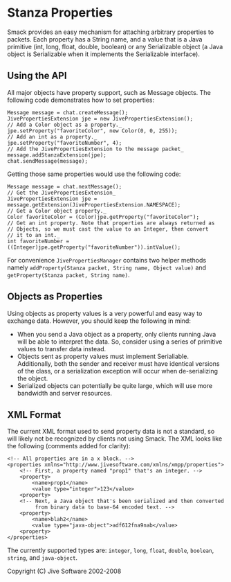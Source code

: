 Stanza Properties
=================

Smack provides an easy mechanism for attaching arbitrary properties to
packets. Each property has a String name, and a value that is a Java primitive
(int, long, float, double, boolean) or any Serializable object (a Java object
is Serializable when it implements the Serializable interface).

Using the API
-------------

All major objects have property support, such as Message objects. The
following code demonstrates how to set properties:

```
Message message = chat.createMessage();
JivePropertiesExtension jpe = new JivePropertiesExtension();
// Add a Color object as a property._
jpe.setProperty("favoriteColor", new Color(0, 0, 255));
// Add an int as a property._
jpe.setProperty("favoriteNumber", 4);
// Add the JivePropertiesExtension to the message packet_
message.addStanzaExtension(jpe);
chat.sendMessage(message);
```

Getting those same properties would use the following code:

```
Message message = chat.nextMessage();
// Get the JivePropertiesExtension_
JivePropertiesExtension jpe = message.getExtension(JivePropertiesExtension.NAMESPACE);
// Get a Color object property._
Color favoriteColor = (Color)jpe.getProperty("favoriteColor");
// Get an int property. Note that properties are always returned as
// Objects, so we must cast the value to an Integer, then convert
// it to an int._
int favoriteNumber = ((Integer)jpe.getProperty("favoriteNumber")).intValue();
```

For convenience `JivePropertiesManager` contains two helper methods namely
`addProperty(Stanza packet, String name, Object value)` and
`getProperty(Stanza packet, String name)`.

Objects as Properties
---------------------

Using objects as property values is a very powerful and easy way to exchange
data. However, you should keep the following in mind:

  * When you send a Java object as a property, only clients running Java will be able to interpret the data. So, consider using a series of primitive values to transfer data instead.
  * Objects sent as property values must implement Serialiable. Additionally, both the sender and receiver must have identical versions of the class, or a serialization exception will occur when de-serializing the object.
  * Serialized objects can potentially be quite large, which will use more bandwidth and server resources.

XML Format
----------

The current XML format used to send property data is not a standard, so will
likely not be recognized by clients not using Smack. The XML looks like the
following (comments added for clarity):



    <!-- All properties are in a x block. -->
    <properties xmlns="http://www.jivesoftware.com/xmlns/xmpp/properties">
        <!-- First, a property named "prop1" that's an integer. -->
        <property>
            <name>prop1</name>
            <value type="integer">123</value>
        <property>
        <!-- Next, a Java object that's been serialized and then converted
             from binary data to base-64 encoded text. -->
        <property>
            <name>blah2</name>
            <value type="java-object">adf612fna9nab</value>
        <property>
    </properties>


The currently supported types are: `integer`, `long`, `float`, `double`,
`boolean`, `string`, and `java-object`.

Copyright (C) Jive Software 2002-2008
